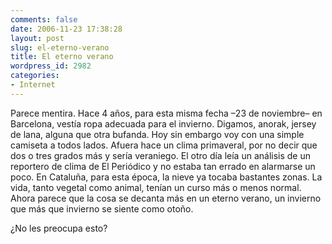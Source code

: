 ```yaml
---
comments: false
date: 2006-11-23 17:38:28
layout: post
slug: el-eterno-verano
title: El eterno verano
wordpress_id: 2982
categories:
- Internet
---
```


Parece mentira. Hace 4 años, para esta misma fecha –23 de noviembre– en Barcelona, vestía ropa adecuada para el invierno. Digamos, anorak, jersey de lana, alguna que otra bufanda. Hoy sin embargo voy con una simple camiseta a todos lados. Afuera hace un clima primaveral, por no decir que dos o tres grados más y sería veraniego. El otro día leía un análisis de un reportero de clima de El Periódico y no estaba tan errado en alarmarse un poco. En Cataluña, para esta época, la nieve ya tocaba bastantes zonas. La vida, tanto vegetal como animal, tenían un curso más o menos normal. Ahora parece que la cosa se decanta más en un eterno verano, un invierno que más que invierno se siente como otoño.





¿No les preocupa esto?



